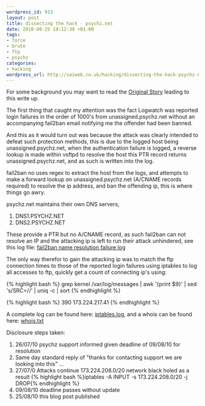 ```yaml
--- 
wordpress_id: 913
layout: post
title: dissecting the hack - psychz.net
date: 2010-08-25 19:12:39 +01:00
tags: 
- force
- brute
- ftp
- psychz
categories: 
- hacking
wordpress_url: http://saiweb.co.uk/hacking/dissecting-the-hack-psychz-net
---
```

For some background you may want to read the <a href="http://www.saiweb.co.uk/hacking/when-fail2ban-fails-to-ban-dissecting-the-hack">Original Story</a> leading to this write up.

The first thing that caught my attention was the fact Logwatch was reported login failures in the order of 1000's from unassigned.psychz.net without an accompanying fail2ban email notifying me the offender had been banned.

And this as it would turn out was because the attack was clearly intended to defeat such protection methods, this is due to the logged host being unassigned.psychz.net, when the authentication failure is logged, a reverse lookup is made within vsftpd to resolve the host this PTR record returns unassigned.psychz.net, and as such is written into the log.

fail2ban no uses regex to extract the host from the logs, and attempts to make a forward lookup on unassigned.psychz.net (A/CNAME records required) to resolve the ip address, and ban the offending ip, this is where things go awry.

psychz.net maintains their own DNS servers,
<ol>
	<li>DNS1.PSYCHZ.NET</li>
	<li>DNS2.PSYCHZ.NET</li>
</ol>
These provide a PTR but no A/CNAME record, as such fail2ban can not resolve an IP and the attacking ip is left to run their attack unhindered, see this log file: <a href="http://www.saiweb.co.uk/psychz-260710/fail2ban-grep.log">fail2ban name resolution failure log</a>

The only way therefor to gain the attacking ip was to match the ftp connection times to those of the reported login failures using iptables to log all accesses to ftp, quickly get a count of connecting ip's using:

{% highlight bash %}
grep kernel /var/log/messages | awk '{print $9}' | sed 's/SRC=//' | uniq -c | sort
{% endhighlight %}

{% highlight bash %}
390 173.224.217.41
{% endhighlight %}

A complete log can be found here: <a href="http://www.saiweb.co.uk/psychz-260710/iptables.log">iptables.log</a>, and a whois can be found here: <a href="http://cdn.saiweb.co.uk/uploads/2010/08/whois.txt">whois.txt</a>

Disclosure steps taken:
<ol>
	<li>26/07/10 psychz support informed given deadline of 09/08/10 for resolution</li>
	<li>Same day standard reply of "thanks for contacting support we are looking into this" ...</li>
	<li>27/07/0 Attacks continue 173.224.208.0/20 network black holed as a result
{% highlight bash %}iptables -A INPUT -s 173.224.208.0/20 -j DROP{% endhighlight %}
</li>
	<li>09/08/10 deadline passes without update</li>
	<li>25/08/10 this blog post published</li>
</ol>
